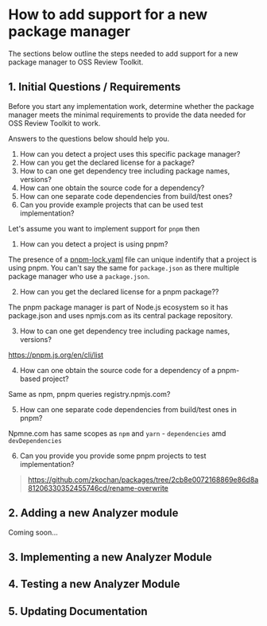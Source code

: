 # How to add support for a new package manager

The sections below outline the steps needed to add support for a new package manager to OSS Review Toolkit.

## 1. Initial Questions / Requirements

Before you start any implementation work, determine whether the package manager meets the minimal requirements to provide the data needed for OSS Review Toolkit to work.

Answers to the questions below should help you. 

1. How can you detect a project uses this specific package manager?
2. How can you get the declared license for a package?
3. How to can one get dependency tree including package names, versions?
4. How can one obtain the source code for a dependency?
5. How can one separate code dependencies from build/test ones?
6. Can you provide example projects that can be used test implementation?

Let's assume you want to implement support for `pnpm` then 

1. How can you detect a project is using pnpm?

The presence of a [pnpm-lock.yaml](https://github.com/pnpm/pnpm/blob/master/pnpm-lock.yaml) file 
can unique indentify that a project is using pnpm.
You can't say the same for `package.json` as there multiple package manager who use a `package.json`.

2. How can you get the declared license for a pnpm package??

The pnpm package manager is part of Node.js ecosystem so it has package.json and
uses npmjs.com as its central package repository.

3. How to can one get dependency tree including package names, versions?

https://pnpm.js.org/en/cli/list

4. How can one obtain the source code for a dependency of a pnpm-based project?

Same as npm, pnpm queries registry.npmjs.com?

5. How can one separate code dependencies from build/test ones in pnpm?

Npmne.com has same scopes as `npm` and `yarn` - `dependencies` amd `devDependencies` 

6. Can you provide you provide some pnpm projects to test implementation?

> https://github.com/zkochan/packages/tree/2cb8e0072168869e86d8a81206330352455746cd/rename-overwrite

## 2. Adding a new Analyzer module

Coming soon...

## 3. Implementing a new Analyzer Module

## 4. Testing a new Analyzer Module

## 5. Updating Documentation